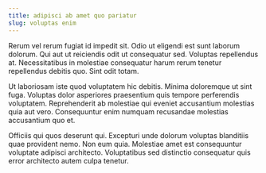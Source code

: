 ```yaml
---
title: adipisci ab amet quo pariatur
slug: voluptas enim
---
```


Rerum vel rerum fugiat id impedit sit. Odio ut eligendi est sunt laborum dolorum. Qui aut ut reiciendis odit ut consequatur sed. Voluptas repellendus at. Necessitatibus in molestiae consequatur harum rerum tenetur repellendus debitis quo. Sint odit totam.

Ut laboriosam iste quod voluptatem hic debitis. Minima doloremque ut sint fuga. Voluptas dolor asperiores praesentium quis tempore perferendis voluptatem. Reprehenderit ab molestiae qui eveniet accusantium molestias quia aut vero. Consequuntur enim numquam recusandae molestias accusantium quo et.

Officiis qui quos deserunt qui. Excepturi unde dolorum voluptas blanditiis quae provident nemo. Non eum quia. Molestiae amet est consequuntur voluptate adipisci architecto. Voluptatibus sed distinctio consequatur quis error architecto autem culpa tenetur.
